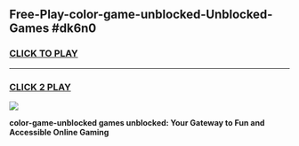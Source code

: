 
## Free-Play-color-game-unblocked-Unblocked-Games #dk6n0
<h3>
<a href="https://news.freeplayer.one?title=color-game-unblocked&ref=8M">CLICK TO PLAY</a></h3>
<hr>

<h3>
<a href="https://news.freeplayer.one?title=color-game-unblocked&ref=8M">CLICK 2 PLAY</a>
  
</h3>

<a href="https://news.freeplayer.one?title=color-game-unblocked&ref=8M"><img src="https://clearcache.store/games.png"></a>


**color-game-unblocked games unblocked: Your Gateway to Fun and Accessible Online Gaming**
